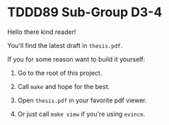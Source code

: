 TDDD89 Sub-Group D3-4
=====================

Hello there kind reader!

You'll find the latest draft in `thesis.pdf`.

If you for some reason want to build it yourself:

1. Go to the root of this project.

2. Call `make` and hope for the best.

3. Open `thesis.pdf` in your favorite pdf viewer.

4. Or just call `make view` if you're using `evince`.
